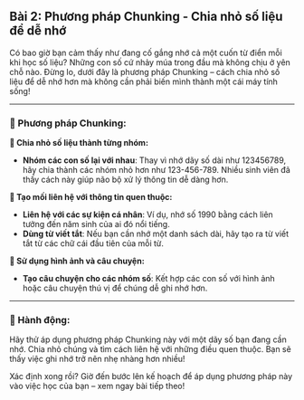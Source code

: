 ## Bài 2: Phương pháp Chunking - Chia nhỏ số liệu để dễ nhớ  

Có bao giờ bạn cảm thấy như đang cố gắng nhớ cả một cuốn từ điển mỗi khi học số liệu? Những con số cứ nhảy múa trong đầu mà không chịu ở yên chỗ nào. Đừng lo, dưới đây là phương pháp Chunking – cách chia nhỏ số liệu để dễ nhớ hơn mà không cần phải biến mình thành một cái máy tính sống!

---

### 📌 Phương pháp Chunking:

**🔹 Chia nhỏ số liệu thành từng nhóm:**
- **Nhóm các con số lại với nhau**: Thay vì nhớ dãy số dài như 123456789, hãy chia thành các nhóm nhỏ hơn như 123-456-789. Nhiều sinh viên đã thấy cách này giúp não bộ xử lý thông tin dễ dàng hơn.

**🔹 Tạo mối liên hệ với thông tin quen thuộc:**
- **Liên hệ với các sự kiện cá nhân**: Ví dụ, nhớ số 1990 bằng cách liên tưởng đến năm sinh của ai đó nổi tiếng.
- **Dùng từ viết tắt**: Nếu bạn cần nhớ một danh sách dài, hãy tạo ra từ viết tắt từ các chữ cái đầu tiên của mỗi từ.

**🔹 Sử dụng hình ảnh và câu chuyện:**
- **Tạo câu chuyện cho các nhóm số**: Kết hợp các con số với hình ảnh hoặc câu chuyện thú vị để chúng dễ ghi nhớ hơn.

---

### 🚀 Hành động:

Hãy thử áp dụng phương pháp Chunking này với một dãy số bạn đang cần nhớ. Chia nhỏ chúng và tìm cách liên hệ với những điều quen thuộc. Bạn sẽ thấy việc ghi nhớ trở nên nhẹ nhàng hơn nhiều!

Xác định xong rồi? Giờ đến bước lên kế hoạch để áp dụng phương pháp này vào việc học của bạn – xem ngay bài tiếp theo!